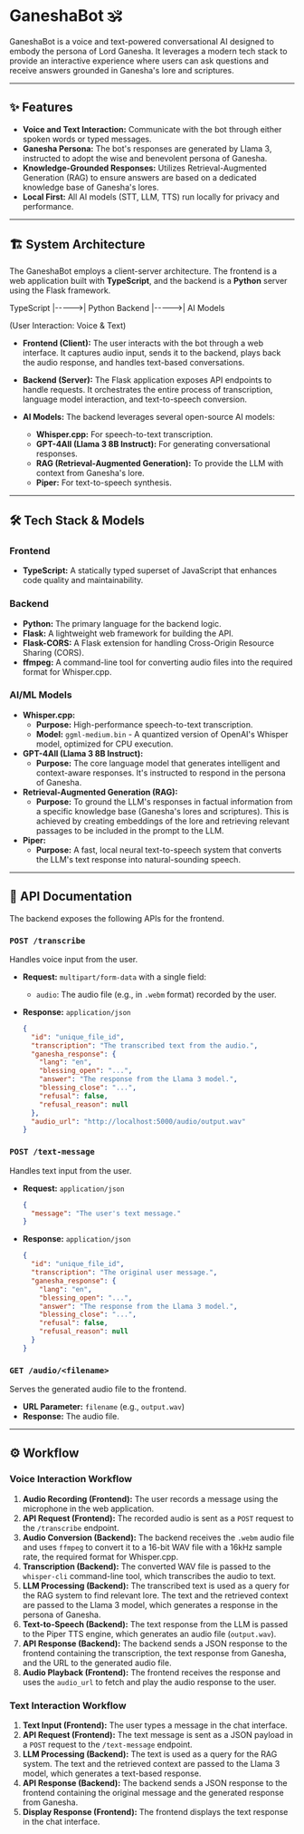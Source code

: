 # GaneshaBot 🕉️

GaneshaBot is a voice and text-powered conversational AI designed to embody the persona of Lord Ganesha. It leverages a modern tech stack to provide an interactive experience where users can ask questions and receive answers grounded in Ganesha's lore and scriptures.

---

## ✨ Features

* **Voice and Text Interaction:** Communicate with the bot through either spoken words or typed messages.
* **Ganesha Persona:** The bot's responses are generated by Llama 3, instructed to adopt the wise and benevolent persona of Ganesha.
* **Knowledge-Grounded Responses:** Utilizes Retrieval-Augmented Generation (RAG) to ensure answers are based on a dedicated knowledge base of Ganesha's lores.
* **Local First:** All AI models (STT, LLM, TTS) run locally for privacy and performance.

---

## 🏗️ System Architecture

The GaneshaBot employs a client-server architecture. The frontend is a web application built with **TypeScript**, and the backend is a **Python** server using the Flask framework.

   TypeScript    |----->|    Python Backend    |----->|      AI Models

(User Interaction: Voice & Text)


* **Frontend (Client):** The user interacts with the bot through a web interface. It captures audio input, sends it to the backend, plays back the audio response, and handles text-based conversations.

* **Backend (Server):** The Flask application exposes API endpoints to handle requests. It orchestrates the entire process of transcription, language model interaction, and text-to-speech conversion.

* **AI Models:** The backend leverages several open-source AI models:
    * **Whisper.cpp:** For speech-to-text transcription.
    * **GPT-4All (Llama 3 8B Instruct):** For generating conversational responses.
    * **RAG (Retrieval-Augmented Generation):** To provide the LLM with context from Ganesha's lore.
    * **Piper:** For text-to-speech synthesis.

---

## 🛠️ Tech Stack & Models

### Frontend
* **TypeScript:** A statically typed superset of JavaScript that enhances code quality and maintainability.

### Backend
* **Python:** The primary language for the backend logic.
* **Flask:** A lightweight web framework for building the API.
* **Flask-CORS:** A Flask extension for handling Cross-Origin Resource Sharing (CORS).
* **ffmpeg:** A command-line tool for converting audio files into the required format for Whisper.cpp.

### AI/ML Models
* **Whisper.cpp:**
    * **Purpose:** High-performance speech-to-text transcription.
    * **Model:** `ggml-medium.bin` - A quantized version of OpenAI's Whisper model, optimized for CPU execution.
* **GPT-4All (Llama 3 8B Instruct):**
    * **Purpose:** The core language model that generates intelligent and context-aware responses. It's instructed to respond in the persona of Ganesha.
* **Retrieval-Augmented Generation (RAG):**
    * **Purpose:** To ground the LLM's responses in factual information from a specific knowledge base (Ganesha's lores and scriptures). This is achieved by creating embeddings of the lore and retrieving relevant passages to be included in the prompt to the LLM.
* **Piper:**
    * **Purpose:** A fast, local neural text-to-speech system that converts the LLM's text response into natural-sounding speech.

---

## 🔌 API Documentation

The backend exposes the following APIs for the frontend.

### `POST /transcribe`
Handles voice input from the user.

* **Request:** `multipart/form-data` with a single field:
    * `audio`: The audio file (e.g., in `.webm` format) recorded by the user.

* **Response:** `application/json`
    ```json
    {
      "id": "unique_file_id",
      "transcription": "The transcribed text from the audio.",
      "ganesha_response": {
        "lang": "en",
        "blessing_open": "...",
        "answer": "The response from the Llama 3 model.",
        "blessing_close": "...",
        "refusal": false,
        "refusal_reason": null
      },
      "audio_url": "http://localhost:5000/audio/output.wav"
    }
    ```

### `POST /text-message`
Handles text input from the user.

* **Request:** `application/json`
    ```json
    {
      "message": "The user's text message."
    }
    ```

* **Response:** `application/json`
    ```json
    {
      "id": "unique_file_id",
      "transcription": "The original user message.",
      "ganesha_response": {
        "lang": "en",
        "blessing_open": "...",
        "answer": "The response from the Llama 3 model.",
        "blessing_close": "...",
        "refusal": false,
        "refusal_reason": null
      }
    }
    ```

### `GET /audio/<filename>`
Serves the generated audio file to the frontend.

* **URL Parameter:** `filename` (e.g., `output.wav`)
* **Response:** The audio file.

---

## ⚙️ Workflow

### Voice Interaction Workflow
1.  **Audio Recording (Frontend):** The user records a message using the microphone in the web application.
2.  **API Request (Frontend):** The recorded audio is sent as a `POST` request to the `/transcribe` endpoint.
3.  **Audio Conversion (Backend):** The backend receives the `.webm` audio file and uses `ffmpeg` to convert it to a 16-bit WAV file with a 16kHz sample rate, the required format for Whisper.cpp.
4.  **Transcription (Backend):** The converted WAV file is passed to the `whisper-cli` command-line tool, which transcribes the audio to text.
5.  **LLM Processing (Backend):** The transcribed text is used as a query for the RAG system to find relevant lore. The text and the retrieved context are passed to the Llama 3 model, which generates a response in the persona of Ganesha.
6.  **Text-to-Speech (Backend):** The text response from the LLM is passed to the Piper TTS engine, which generates an audio file (`output.wav`).
7.  **API Response (Backend):** The backend sends a JSON response to the frontend containing the transcription, the text response from Ganesha, and the URL to the generated audio file.
8.  **Audio Playback (Frontend):** The frontend receives the response and uses the `audio_url` to fetch and play the audio response to the user.

### Text Interaction Workflow
1.  **Text Input (Frontend):** The user types a message in the chat interface.
2.  **API Request (Frontend):** The text message is sent as a JSON payload in a `POST` request to the `/text-message` endpoint.
3.  **LLM Processing (Backend):** The text is used as a query for the RAG system. The text and the retrieved context are passed to the Llama 3 model, which generates a text-based response.
4.  **API Response (Backend):** The backend sends a JSON response to the frontend containing the original message and the generated response from Ganesha.
5.  **Display Response (Frontend):** The frontend displays the text response in the chat interface.




